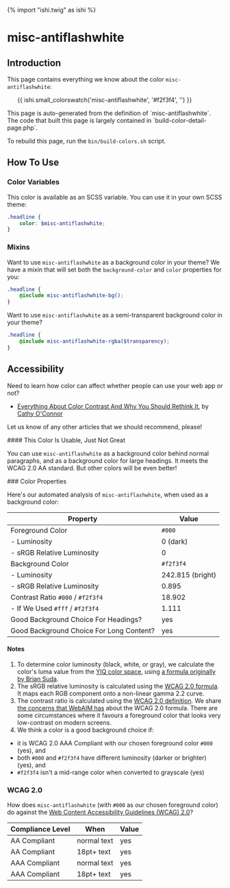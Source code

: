 {% import "ishi.twig" as ishi %}
# misc-antiflashwhite

## Introduction

This page contains everything we know about the color `misc-antiflashwhite`:

<div class="grid">
    <div class="cell">
        <div class="swatch">
            <ul>
                {{ ishi.small_colorswatch('misc-antiflashwhite', '#f2f3f4', '') }}
            </ul>
        </div>
    </div>
</div>

<div class="callout attention" markdown="1">
This page is auto-generated from the definition of `misc-antiflashwhite`. The code that built this page is largely contained in `build-color-detail-page.php`.

To rebuild this page, run the `bin/build-colors.sh` script.
</div>

## How To Use

### Color Variables

This color is available as an SCSS variable. You can use it in your own SCSS theme:

```scss
.headline {
    color: $misc-antiflashwhite;
}
```

### Mixins

Want to use `misc-antiflashwhite` as a background color in your theme? We have a mixin that will set both the `background-color` and `color` properties for you:

```scss
.headline {
    @include misc-antiflashwhite-bg();
}
```

Want to use `misc-antiflashwhite` as a semi-transparent background color in your theme?

```scss
.headline {
    @include misc-antiflashwhite-rgba($transparency);
}
```

## Accessibility

Need to learn how color can affect whether people can use your web app or not?

* [Everything About Color Contrast And Why You Should Rethink It](https://www.smashingmagazine.com/2014/10/color-contrast-tips-and-tools-for-accessibility/), by [Cathy O'Connor](http://www.twitter.com/cagocon)

Let us know of any other articles that we should recommend, please!
<div class="callout warning" markdown="1">
#### This Color Is Usable, Just Not Great

You can use `misc-antiflashwhite` as a background color behind normal paragraphs, and as a background color for large headings. It meets the WCAG 2.0 AA standard. But other colors will be even better!
</div>
### Color Properties

Here's our automated analysis of `misc-antiflashwhite`, when used as a background color:

Property | Value
---------|------
Foreground Color | `#000`
- Luminosity | 0 (dark)
- sRGB Relative Luminosity | 0
Background Color | `#f2f3f4`
- Luminosity | 242.815 (bright)
- sRGB Relative Luminosity | 0.895
Contrast Ratio `#000` / `#f2f3f4` | 18.902
- If We Used `#fff` / `#f2f3f4` | 1.111
Good Background Choice For Headings? | yes
Good Background Choice For Long Content? | yes

#### Notes

1. To determine color luminosity (black, white, or gray), we calculate the color's luma value from the [YIQ color space](https://en.wikipedia.org/wiki/YIQ), using [a formula originally by Brian Suda](https://24ways.org/2010/calculating-color-contrast/).
1. The sRGB relative luminosity is calculated using the [WCAG 2.0 formula](https://www.w3.org/TR/WCAG20/#relativeluminancedef). It maps each RGB component onto a non-linear gamma 2.2 curve.
1. The contrast ratio is calculated using the [WCAG 2.0 definition](https://www.w3.org/TR/2008/REC-WCAG20-20081211/#contrast-ratiodef). We share [the concerns that WebAIM has](http://webaim.org/blog/wcag-2-1-feedback/) about the WCAG 2.0 formula. There are some circumstances where it favours a foreground color that looks very low-contrast on modern screens.
1. We think a color is a good background choice if:
  - it is WCAG 2.0 AAA Compliant with our chosen foreground color `#000` (yes), and
  - both `#000` and `#f2f3f4` have different luminosity (darker or brighter) (yes), and
  - `#f2f3f4` isn't a mid-range color when converted to grayscale (yes)

### WCAG 2.0

How does `misc-antiflashwhite` (with `#000` as our chosen foreground color) do against the [Web Content Accessibility Guidelines (WCAG) 2.0](https://www.w3.org/TR/WCAG20/)?

Compliance Level | When | Value
-----------------|------|------
AA Compliant | normal text | yes
AA Compliant | 18pt+ text | yes
AAA Compliant | normal text | yes
AAA Compliant | 18pt+ text | yes